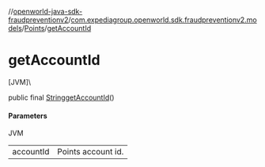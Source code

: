 //[openworld-java-sdk-fraudpreventionv2](../../../index.md)/[com.expediagroup.openworld.sdk.fraudpreventionv2.models](../index.md)/[Points](index.md)/[getAccountId](get-account-id.md)

# getAccountId

[JVM]\

public final [String](https://docs.oracle.com/javase/8/docs/api/java/lang/String.html)[getAccountId](get-account-id.md)()

#### Parameters

JVM

| | |
|---|---|
| accountId | Points account id. |
